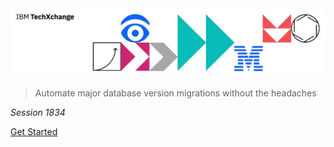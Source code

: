 <img src="../header.jpg">

> Automate major database version migrations without the headaches

_Session 1834_

[Get Started](#main)
